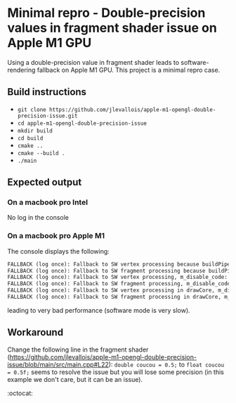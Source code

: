 # Minimal repro - Double-precision values in fragment shader issue on Apple M1 GPU

Using a double-precision value in fragment shader leads to software-rendering fallback on Apple M1 GPU. This project is a minimal repro case.

## Build instructions

- `git clone https://github.com/jlevallois/apple-m1-opengl-double-precision-issue.git`
- `cd apple-m1-opengl-double-precision-issue`
- `mkdir build`
- `cd build`
- `cmake ..`
- `cmake --build .`
- `./main`

## Expected output

### On a macbook pro Intel

No log in the console

### On a macbook pro Apple M1

The console displays the following:

```txt
FALLBACK (log once): Fallback to SW vertex processing because buildPipelineState failed
FALLBACK (log once): Fallback to SW fragment processing because buildPipelineState failed
FALLBACK (log once): Fallback to SW vertex processing, m_disable_code: 1000
FALLBACK (log once): Fallback to SW fragment processing, m_disable_code: 1000000
FALLBACK (log once): Fallback to SW vertex processing in drawCore, m_disable_code: 1000
FALLBACK (log once): Fallback to SW fragment processing in drawCore, m_disable_code: 1000000
```

leading to very bad performance (software mode is very slow).

## Workaround

Change the following line in the fragment shader (https://github.com/jlevallois/apple-m1-opengl-double-precision-issue/blob/main/src/main.cpp#L22): `double coucou = 0.5;` to `float coucou = 0.5f;` seems to resolve the issue but you will lose some precision (in this example we don't care, but it can be an issue).

:octocat:
